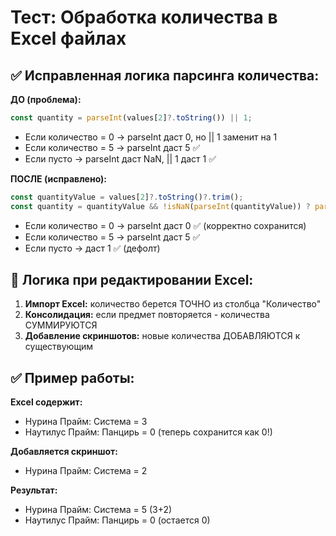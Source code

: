 # Тест: Обработка количества в Excel файлах

## ✅ Исправленная логика парсинга количества:

**ДО (проблема):**
```javascript
const quantity = parseInt(values[2]?.toString()) || 1;
```
- Если количество = 0 → parseInt даст 0, но || 1 заменит на 1
- Если количество = 5 → parseInt даст 5 ✅
- Если пусто → parseInt даст NaN, || 1 даст 1 ✅

**ПОСЛЕ (исправлено):**
```javascript
const quantityValue = values[2]?.toString()?.trim();
const quantity = quantityValue && !isNaN(parseInt(quantityValue)) ? parseInt(quantityValue) : 1;
```
- Если количество = 0 → parseInt даст 0 ✅ (корректно сохранится)
- Если количество = 5 → parseInt даст 5 ✅
- Если пусто → даст 1 ✅ (дефолт)

## 🔄 Логика при редактировании Excel:

1. **Импорт Excel:** количество берется ТОЧНО из столбца "Количество"
2. **Консолидация:** если предмет повторяется - количества СУММИРУЮТСЯ
3. **Добавление скриншотов:** новые количества ДОБАВЛЯЮТСЯ к существующим

## ✅ Пример работы:

**Excel содержит:**
- Нурина Прайм: Система = 3
- Наутилус Прайм: Панцирь = 0 (теперь сохранится как 0!)

**Добавляется скриншот:**  
- Нурина Прайм: Система = 2

**Результат:**
- Нурина Прайм: Система = 5 (3+2)
- Наутилус Прайм: Панцирь = 0 (остается 0)